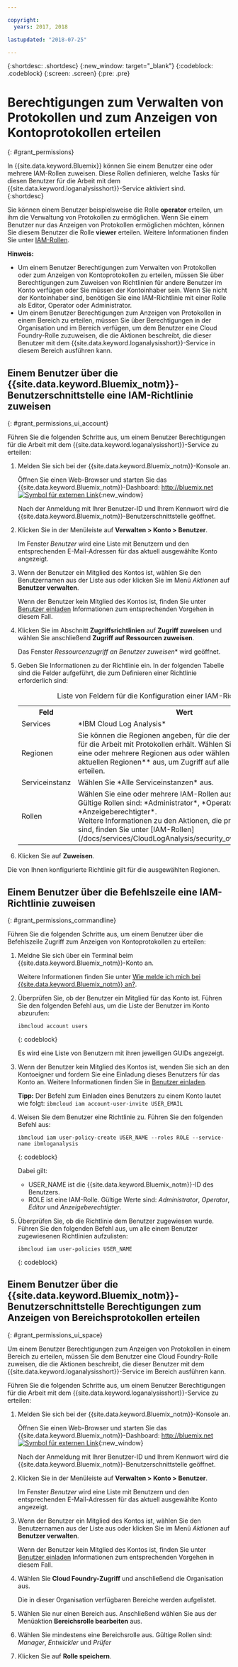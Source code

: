 ```yaml
---

copyright:
  years: 2017, 2018

lastupdated: "2018-07-25"

---
```


{:shortdesc: .shortdesc}
{:new_window: target="_blank"}
{:codeblock: .codeblock}
{:screen: .screen}
{:pre: .pre}


# Berechtigungen zum Verwalten von Protokollen und zum Anzeigen von Kontoprotokollen erteilen
{: #grant_permissions}

In {{site.data.keyword.Bluemix}} können Sie einem Benutzer eine oder mehrere IAM-Rollen zuweisen. Diese Rollen definieren, welche Tasks für diesen Benutzer für die Arbeit mit dem {{site.data.keyword.loganalysisshort}}-Service aktiviert sind.  
{:shortdesc}

Sie können einem Benutzer beispielsweise die Rolle **operator** erteilen, um ihm die Verwaltung von Protokollen zu ermöglichen. Wenn Sie einem Benutzer nur das Anzeigen von Protokollen ermöglichen möchten, können Sie diesem Benutzer die Rolle **viewer** erteilen. Weitere Informationen finden Sie unter [IAM-Rollen](/docs/services/CloudLogAnalysis/security_ov.html#iam_roles).

**Hinweis:** 

* Um einem Benutzer Berechtigungen zum Verwalten von Protokollen oder zum Anzeigen von Kontoprotokollen zu erteilen, müssen Sie über Berechtigungen zum Zuweisen von Richtlinien für andere Benutzer im Konto verfügen oder Sie müssen der Kontoinhaber sein. Wenn Sie nicht der Kontoinhaber sind, benötigen Sie eine IAM-Richtlinie mit einer Rolle als Editor, Operator oder Administrator.
* Um einem Benutzer Berechtigungen zum Anzeigen von Protokollen in einem Bereich zu erteilen, müssen Sie über Berechtigungen in der Organisation und im Bereich verfügen, um dem Benutzer eine Cloud Foundry-Rolle zuzuweisen, die die Aktionen beschreibt, die dieser Benutzer mit dem {{site.data.keyword.loganalysisshort}}-Service in diesem Bereich ausführen kann. 

## Einem Benutzer über die {{site.data.keyword.Bluemix_notm}}-Benutzerschnittstelle eine IAM-Richtlinie zuweisen
{: #grant_permissions_ui_account}

Führen Sie die folgenden Schritte aus, um einem Benutzer Berechtigungen für die Arbeit mit dem {{site.data.keyword.loganalysisshort}}-Service zu erteilen:

1. Melden Sie sich bei der {{site.data.keyword.Bluemix_notm}}-Konsole an.

    Öffnen Sie einen Web-Browser und starten Sie das {{site.data.keyword.Bluemix_notm}}-Dashboard: [http://bluemix.net ![Symbol für externen Link](../../../icons/launch-glyph.svg "Symbol für externen Link")](http://bluemix.net){:new_window}
	
	Nach der Anmeldung mit Ihrer Benutzer-ID und Ihrem Kennwort wird die {{site.data.keyword.Bluemix_notm}}-Benutzerschnittstelle geöffnet.

2. Klicken Sie in der Menüleiste auf **Verwalten > Konto > Benutzer**. 

    Im Fenster *Benutzer* wird eine Liste mit Benutzern und den entsprechenden E-Mail-Adressen für das aktuell ausgewählte Konto angezeigt.
	
3. Wenn der Benutzer ein Mitglied des Kontos ist, wählen Sie den Benutzernamen aus der Liste aus oder klicken Sie im Menü *Aktionen* auf **Benutzer verwalten**.

    Wenn der Benutzer kein Mitglied des Kontos ist, finden Sie unter [Benutzer einladen](/docs/iam/iamuserinv.html#iamuserinv) Informationen zum entsprechenden Vorgehen in diesem Fall.

4. Klicken Sie im Abschnitt **Zugriffsrichtlinien** auf **Zugriff zuweisen** und wählen Sie anschließend **Zugriff auf Ressourcen zuweisen**.

    Das Fenster *Ressourcenzugriff an Benutzer zuweisen** wird geöffnet.

5. Geben Sie Informationen zu der Richtlinie ein. In der folgenden Tabelle sind die Felder aufgeführt, die zum Definieren einer Richtlinie erforderlich sind: 

    <table>
	  <caption>Liste von Feldern für die Konfiguration einer IAM-Richtlinie.</caption>
	  <tr>
	    <th>Feld</th>
		<th>Wert</th>
	  </tr>
	  <tr>
	    <td>Services</td>
		<td>*IBM Cloud Log Analysis*</td>
	  </tr>	  
	  <tr>
	    <td>Regionen</td>
		<td>Sie können die Regionen angeben, für die der Benutzer Zugriff für die Arbeit mit Protokollen erhält. Wählen Sie nacheinander eine oder mehrere Regionen aus oder wählen Sie **Alle aktuellen Regionen** aus, um Zugriff auf alle Regionen zu erteilen.</td>
	  </tr>
	  <tr>
	    <td>Serviceinstanz</td>
		<td>Wählen Sie *Alle Serviceinstanzen* aus.</td>
	  </tr>
	  <tr>
	    <td>Rollen</td>
		<td>Wählen Sie eine oder mehrere IAM-Rollen aus. <br>Gültige Rollen sind: *Administrator*, *Operator*, *Editor* und *Anzeigeberechtigter*. <br>Weitere Informationen zu den Aktionen, die pro Rolle zulässig sind, finden Sie unter [IAM-Rollen](/docs/services/CloudLogAnalysis/security_ov.html#iam_roles).
		</td>
	  </tr>
     </table>
	
6. Klicken Sie auf **Zuweisen**.
	
Die von Ihnen konfigurierte Richtlinie gilt für die ausgewählten Regionen. 


## Einem Benutzer über die Befehlszeile eine IAM-Richtlinie zuweisen
{: #grant_permissions_commandline}

Führen Sie die folgenden Schritte aus, um einem Benutzer über die Befehlszeile Zugriff zum Anzeigen von Kontoprotokollen zu erteilen:

1. Meldne Sie sich über ein Terminal beim {{site.data.keyword.Bluemix_notm}}-Konto an. 

    Weitere Informationen finden Sie unter [Wie melde ich mich bei {{site.data.keyword.Bluemix_notm}} an?](/docs/services/CloudLogAnalysis/qa/cli_qa.html#login).

2. Überprüfen Sie, ob der Benutzer ein Mitglied für das Konto ist. Führen Sie den folgenden Befehl aus, um die Liste der Benutzer im Konto abzurufen:

    ```
	ibmcloud account users
	```
    {: codeblock}	

	Es wird eine Liste von Benutzern mit ihren jeweiligen GUIDs angezeigt.

3. Wenn der Benutzer kein Mitglied des Kontos ist, wenden Sie sich an den Kontoeigner und fordern Sie eine Einladung dieses Benutzers für das Konto an. Weitere Informationen finden Sie in [Benutzer einladen](/docs/iam/iamuserinv.html#iamuserinv).

    **Tipp:** Der Befehl zum Einladen eines Benutzers zu einem Konto lautet wie folgt: `ibmcloud iam account-user-invite USER_EMAIL`
		
4. Weisen Sie dem Benutzer eine Richtlinie zu. Führen Sie den folgenden Befehl aus:

    ```
    ibmcloud iam user-policy-create USER_NAME --roles ROLE --service-name ibmloganalysis
	```
	{: codeblock}

	Dabei gilt:
    * USER_NAME ist die {{site.data.keyword.Bluemix_notm}}-ID des Benutzers.
	* ROLE ist eine IAM-Rolle. Gültige Werte sind: *Administrator*, *Operator*, *Editor* und *Anzeigeberechtigter*. 

5. Überprüfen Sie, ob die Richtlinie dem Benutzer zugewiesen wurde. Führen Sie den folgenden Befehl aus, um alle einem Benutzer zugewiesenen Richtlinien aufzulisten:

    ```
    ibmcloud iam user-policies USER_NAME
	```
	{: codeblock}




## Einem Benutzer über die {{site.data.keyword.Bluemix_notm}}-Benutzerschnittstelle Berechtigungen zum Anzeigen von Bereichsprotokollen erteilen
{: #grant_permissions_ui_space}

Um einem Benutzer Berechtigungen zum Anzeigen von Protokollen in einem Bereich zu erteilen, müssen Sie dem Benutzer eine Cloud Foundry-Rolle zuweisen, die die Aktionen beschreibt, die dieser Benutzer mit dem {{site.data.keyword.loganalysisshort}}-Service im Bereich ausführen kann. 

Führen Sie die folgenden Schritte aus, um einem Benutzer Berechtigungen für die Arbeit mit dem {{site.data.keyword.loganalysisshort}}-Service zu erteilen:

1. Melden Sie sich bei der {{site.data.keyword.Bluemix_notm}}-Konsole an.

    Öffnen Sie einen Web-Browser und starten Sie das {{site.data.keyword.Bluemix_notm}}-Dashboard: [http://bluemix.net ![Symbol für externen Link](../../../icons/launch-glyph.svg "Symbol für externen Link")](http://bluemix.net){:new_window}
	
	Nach der Anmeldung mit Ihrer Benutzer-ID und Ihrem Kennwort wird die {{site.data.keyword.Bluemix_notm}}-Benutzerschnittstelle geöffnet.

2. Klicken Sie in der Menüleiste auf **Verwalten > Konto > Benutzer**. 

    Im Fenster *Benutzer* wird eine Liste mit Benutzern und den entsprechenden E-Mail-Adressen für das aktuell ausgewählte Konto angezeigt.
	
3. Wenn der Benutzer ein Mitglied des Kontos ist, wählen Sie den Benutzernamen aus der Liste aus oder klicken Sie im Menü *Aktionen* auf **Benutzer verwalten**.

    Wenn der Benutzer kein Mitglied des Kontos ist, finden Sie unter [Benutzer einladen](/docs/iam/iamuserinv.html#iamuserinv) Informationen zum entsprechenden Vorgehen in diesem Fall.

4. Wählen Sie **Cloud Foundry-Zugriff** und anschließend die Organisation aus.

    Die in dieser Organisation verfügbaren Bereiche werden aufgelistet.

5. Wählen Sie nur einen Bereich aus. Anschließend wählen Sie aus der Menüaktion **Bereichsrolle bearbeiten** aus.

6. Wählen Sie mindestens eine Bereichsrolle aus. Gültige Rollen sind: *Manager*, *Entwickler* und *Prüfer*
	
7. Klicken Sie auf **Rolle speichern**.




